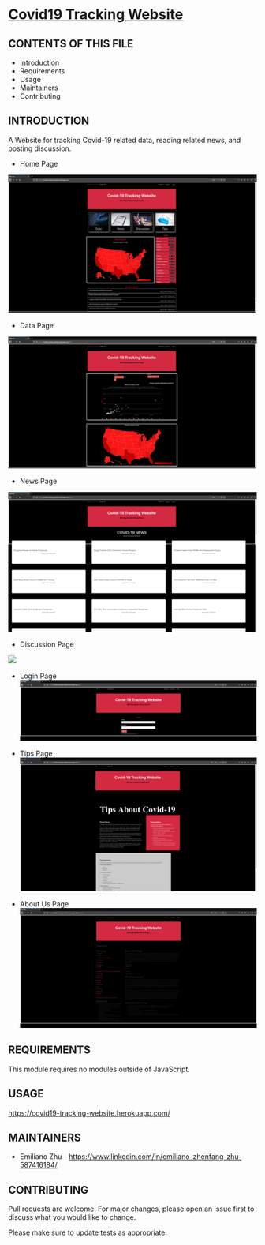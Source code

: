 # [Covid19 Tracking Website](https://covid19-tracking-website.herokuapp.com/)


CONTENTS OF THIS FILE
---------------------

 * Introduction
 * Requirements
 * Usage
 * Maintainers
 * Contributing


INTRODUCTION
------------

A Website for tracking Covid-19 related data, reading related news, and posting discussion.

 * Home Page

![](https://github.com/Covid19Site/Covid19-Tracking-Website/blob/master/Home-Page.png?raw=true)

 * Data Page

![](https://github.com/Covid19Site/Covid19-Tracking-Website/blob/master/Data-Page.png?raw=true)

 * News Page
 
![](https://github.com/Covid19Site/Covid19-Tracking-Website/blob/master/News-Page.png?raw=true)

 * Discussion Page

![](https://github.com/Covid19Site/Covid19-Tracking-Website/blob/master/Discusion-Page.png?raw=true)

 * Login Page
![](https://github.com/Covid19Site/Covid19-Tracking-Website/blob/master/Login-Page.png?raw=true)

 * Tips Page
![](https://github.com/Covid19Site/Covid19-Tracking-Website/blob/master/Tips-Page.png?raw=true)

 * About Us Page
![](https://github.com/Covid19Site/Covid19-Tracking-Website/blob/master/About-Us-Page.png?raw=true)


REQUIREMENTS
------------

This module requires no modules outside of JavaScript.


USAGE
-------------

https://covid19-tracking-website.herokuapp.com/


MAINTAINERS
-----------

 * Emiliano Zhu - https://www.linkedin.com/in/emiliano-zhenfang-zhu-587416184/


CONTRIBUTING
-----------

Pull requests are welcome. For major changes, please open an issue first to
discuss what you would like to change.

Please make sure to update tests as appropriate.

